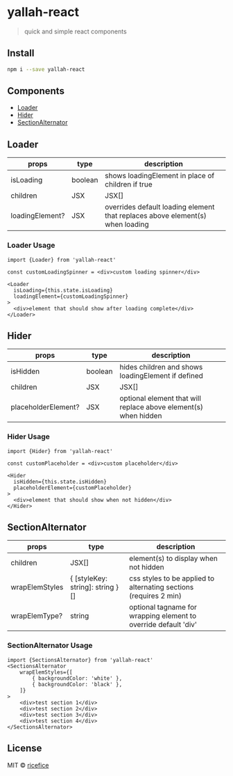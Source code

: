 # **yallah-react**

> quick and simple react components

## Install

```sh
npm i --save yallah-react
```

## Components

* [Loader](#loader)
* [Hider](#hider)
* [SectionAlternator](#sectionalternator)

## **Loader**

| props           | type         | description                                                                   |
|-----------------|--------------|-------------------------------------------------------------------------------|
| isLoading       | boolean      | shows loadingElement in place of children if true                             |
| children        | JSX | JSX[]  | element(s) to display when loading complete                                   |
| loadingElement? | JSX          | overrides default loading element that replaces above element(s) when loading |

### Loader Usage

```tsx
import {Loader} from 'yallah-react'

const customLoadingSpinner = <div>custom loading spinner</div>

<Loader
  isLoading={this.state.isLoading}
  loadingElement={customLoadingSpinner}
>
  <div>element that should show after loading complete</div>
</Loader>
```

## **Hider**

| props               | type         | description                                                     |
|---------------------|--------------|-----------------------------------------------------------------|
| isHidden            | boolean      | hides children and shows loadingElement if defined              |
| children            | JSX | JSX[]  | element(s) to display when not hidden                           |
| placeholderElement? | JSX          | optional element that will replace above element(s) when hidden |

### Hider Usage

```tsx
import {Hider} from 'yallah-react'

const customPlaceholder = <div>custom placeholder</div>

<Hider
  isHidden={this.state.isHidden}
  placeholderElement={customPlaceholder}
>
  <div>element that should show when not hidden</div>
</Hider>
```

## **SectionAlternator**

| props               | type                              | description                                                       |
|---------------------|-----------------------------------|-------------------------------------------------------------------|
| children            | JSX[]                             | element(s) to display when not hidden                             |
| wrapElemStyles      | { [styleKey: string]: string }[]  | css styles to be applied to alternating sections (requires 2 min) |
| wrapElemType?       | string                            | optional tagname for wrapping element to override default 'div'   |

### SectionAlternator Usage

```tsx
import {SectionsAlternator} from 'yallah-react'
<SectionsAlternator
    wrapElemStyles={[
        { backgroundColor: 'white' },
        { backgroundColor: 'black' },
    ]}
>
    <div>test section 1</div>
    <div>test section 2</div>
    <div>test section 3</div>
    <div>test section 4</div>
</SectionsAlternator>
```

## License

MIT © [ricefice](https://github.com/ricefice)
